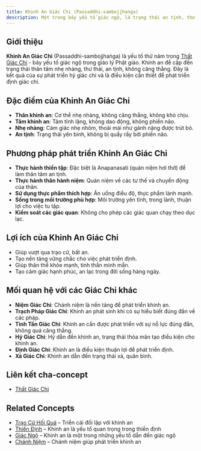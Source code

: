 ```yaml
---
title: Khinh An Giác Chi (Passaddhi-sambojjhaṅga)
description: Một trong bảy yếu tố giác ngộ, là trạng thái an tịnh, thư thái của thân và tâm.
---
```


## Giới thiệu

**Khinh An Giác Chi** (Passaddhi-sambojjhaṅga) là yếu tố thứ năm trong [Thất Giác Chi](/content/that-giac-chi/) - bảy yếu tố giác ngộ trong giáo lý Phật giáo. Khinh an đề cập đến trạng thái thân tâm nhẹ nhàng, thư thái, an tịnh, không căng thẳng. Đây là kết quả của sự phát triển hỷ giác chi và là điều kiện cần thiết để phát triển định giác chi.

## Đặc điểm của Khinh An Giác Chi

- **Thân khinh an**: Cơ thể nhẹ nhàng, không căng thẳng, không khó chịu.
- **Tâm khinh an**: Tâm tĩnh lặng, không dao động, không phiền não.
- **Nhẹ nhàng**: Cảm giác nhẹ nhõm, thoải mái như gánh nặng được trút bỏ.
- **An tịnh**: Trạng thái yên bình, không bị quấy rầy bởi phiền não.

## Phương pháp phát triển Khinh An Giác Chi

- **Thực hành thiền tập**: Đặc biệt là Anapanasati (quán niệm hơi thở) để làm thân tâm an tịnh.
- **Thực hành thân hành niệm**: Quán niệm về các tư thế và chuyển động của thân.
- **Sử dụng thực phẩm thích hợp**: Ăn uống điều độ, thực phẩm lành mạnh.
- **Sống trong môi trường phù hợp**: Môi trường yên tĩnh, trong lành, thuận lợi cho việc tu tập.
- **Kiểm soát các giác quan**: Không cho phép các giác quan chạy theo dục lạc.

## Lợi ích của Khinh An Giác Chi

- Giúp vượt qua trạo cử, bất an.
- Tạo nền tảng vững chắc cho việc phát triển định.
- Giúp thân thể khỏe mạnh, tinh thần minh mẫn.
- Tạo cảm giác hạnh phúc, an lạc trong đời sống hàng ngày.

## Mối quan hệ với các Giác Chi khác

- **Niệm Giác Chi**: Chánh niệm là nền tảng để phát triển khinh an.
- **Trạch Pháp Giác Chi**: Khinh an phát sinh khi có sự hiểu biết đúng đắn về các pháp.
- **Tinh Tấn Giác Chi**: Khinh an cần được phát triển với sự nỗ lực đúng đắn, không quá căng thẳng.
- **Hỷ Giác Chi**: Hỷ dẫn đến khinh an, trạng thái thỏa mãn tạo điều kiện cho khinh an.
- **Định Giác Chi**: Khinh an là điều kiện thuận lợi để phát triển định.
- **Xả Giác Chi**: Khinh an dẫn đến trạng thái xả, quân bình.

## Liên kết cha-concept

- [Thất Giác Chi](/content/that-giac-chi/)

## Related Concepts

- [Trạo Cử Hối Quá](/content/trao-cu/) – Triền cái đối lập với khinh an
- [Thiền Định](/content/dinh-hoc/) – Khinh an là yếu tố quan trọng trong thiền định
- [Giác Ngộ](/content/giac-ngo/) – Khinh an là một trong những yếu tố dẫn đến giác ngộ
- [Chánh Niệm](/content/chanh-niem/) – Chánh niệm giúp phát triển khinh an 